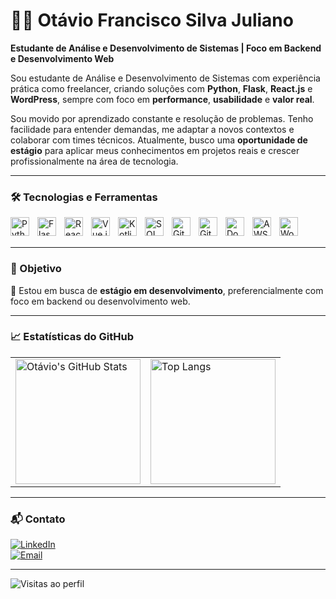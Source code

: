 # 👨‍💻 Otávio Francisco Silva Juliano

**Estudante de Análise e Desenvolvimento de Sistemas | Foco em Backend e Desenvolvimento Web**

Sou estudante de Análise e Desenvolvimento de Sistemas com experiência prática como freelancer, criando soluções com **Python**, **Flask**, **React.js** e **WordPress**, sempre com foco em **performance**, **usabilidade** e **valor real**.

Sou movido por aprendizado constante e resolução de problemas. Tenho facilidade para entender demandas, me adaptar a novos contextos e colaborar com times técnicos. Atualmente, busco uma **oportunidade de estágio** para aplicar meus conhecimentos em projetos reais e crescer profissionalmente na área de tecnologia.

---

### 🛠️ Tecnologias e Ferramentas

<img align="left" alt="Python" width="30px" style="padding-right: 10px;" src="https://cdn.jsdelivr.net/gh/devicons/devicon@latest/icons/python/python-original.svg" />
<img align="left" alt="Flask" width="30px" style="padding-right: 10px;" src="https://cdn.jsdelivr.net/gh/devicons/devicon@latest/icons/flask/flask-original.svg" />
<img align="left" alt="React" width="30px" style="padding-right: 10px;" src="https://cdn.jsdelivr.net/gh/devicons/devicon@latest/icons/react/react-original.svg" />
<img align="left" alt="Vue.js" width="30px" style="padding-right: 10px;" src="https://cdn.jsdelivr.net/gh/devicons/devicon@latest/icons/vuejs/vuejs-original.svg" />
<img align="left" alt="Kotlin" width="30px" style="padding-right: 10px;" src="https://cdn.jsdelivr.net/gh/devicons/devicon@latest/icons/kotlin/kotlin-original.svg" />
<img align="left" alt="SQL" width="30px" style="padding-right: 10px;" src="https://cdn.jsdelivr.net/gh/devicons/devicon@latest/icons/mysql/mysql-original.svg" />
<img align="left" alt="Git" width="30px" style="padding-right: 10px;" src="https://cdn.jsdelivr.net/gh/devicons/devicon@latest/icons/git/git-original.svg" />
<img align="left" alt="GitHub" width="30px" style="padding-right: 10px;" src="https://cdn.jsdelivr.net/gh/devicons/devicon@latest/icons/github/github-original.svg" />
<img align="left" alt="Docker" width="30px" style="padding-right: 10px;" src="https://cdn.jsdelivr.net/gh/devicons/devicon@latest/icons/docker/docker-original.svg" />
<img align="left" alt="AWS" width="30px" style="padding-right: 10px;" src="https://cdn.jsdelivr.net/gh/devicons/devicon@latest/icons/amazonwebservices/amazonwebservices-original-wordmark.svg" />
<img align="left" alt="WordPress" width="30px" style="padding-right: 10px;" src="https://cdn.jsdelivr.net/gh/devicons/devicon/icons/wordpress/wordpress-original.svg" />


<br/>
<br/>

---

### 🌟 Objetivo

📌 Estou em busca de **estágio em desenvolvimento**, preferencialmente com foco em backend ou desenvolvimento web.

---

### 📈 Estatísticas do GitHub

<table align="center">
  <tr>
    <td>
      <img alt="Otávio's GitHub Stats" height="200" src="https://github-readme-stats.vercel.app/api?username=franotaviox&show_icons=true&theme=tokyonight&include_all_commits=true&locale=pt-br" />
    </td>
    <td>
      <img alt="Top Langs" height="200" src="https://github-readme-stats.vercel.app/api/top-langs/?username=franotaviox&theme=tokyonight&layout=compact&custom_title=Tecnologias&langs_count=9" />
    </td>
  </tr>
</table>

---

### 📬 Contato

[![LinkedIn](https://img.shields.io/badge/-LinkedIn-0A66C2?style=for-the-badge&logo=linkedin&logoColor=white)](https://www.linkedin.com/in/ot%C3%A1vio-francisco/)  
[![Email](https://img.shields.io/badge/-Email-red?style=for-the-badge&logo=gmail&logoColor=white)](mailto:otaviofjuliano@gmail.com)

---

![Visitas ao perfil](https://komarev.com/ghpvc/?username=franotaviox&color=blue)
